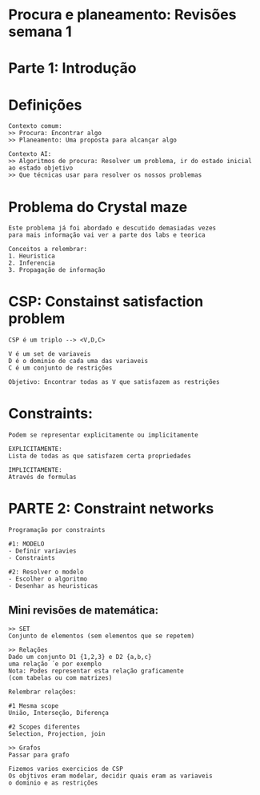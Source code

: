 # Procura e planeamento: Revisões semana 1

# Parte 1: Introdução

# Definições
```
Contexto comum: 
>> Procura: Encontrar algo
>> Planeamento: Uma proposta para alcançar algo

Contexto AI: 
>> Algoritmos de procura: Resolver um problema, ir do estado inicial ao estado objetivo
>> Que técnicas usar para resolver os nossos problemas
```

# Problema do Crystal maze
```
Este problema já foi abordado e descutido demasiadas vezes
para mais informação vai ver a parte dos labs e teorica

Conceitos a relembrar:
1. Heuristica
2. Inferencia
3. Propagação de informação
```

# CSP: Constainst satisfaction problem
```
CSP é um triplo --> <V,D,C>

V é um set de variaveis
D é o dominio de cada uma das variaveis
C é um conjunto de restrições

Objetivo: Encontrar todas as V que satisfazem as restrições
```

# Constraints:

```
Podem se representar explicitamente ou implicitamente

EXPLICITAMENTE:
Lista de todas as que satisfazem certa propriedades

IMPLICITAMENTE: 
Através de formulas
```

# PARTE 2: Constraint networks

```
Programação por constraints 

#1: MODELO
- Definir variavies
- Constraints

#2: Resolver o modelo
- Escolher o algoritmo
- Desenhar as heuristicas
```

## Mini revisões de matemática: 

```
>> SET
Conjunto de elementos (sem elementos que se repetem)

>> Relações
Dado um conjunto D1 {1,2,3} e D2 {a,b,c}
uma relação ´e por exemplo 
Nota: Podes representar esta relação graficamente
(com tabelas ou com matrizes)

Relembrar relações:

#1 Mesma scope
União, Interseção, Diferença

#2 Scopes diferentes
Selection, Projection, join

>> Grafos
Passar para grafo 

Fizemos varios exercicios de CSP 
Os objtivos eram modelar, decidir quais eram as variaveis
o dominio e as restrições
```


